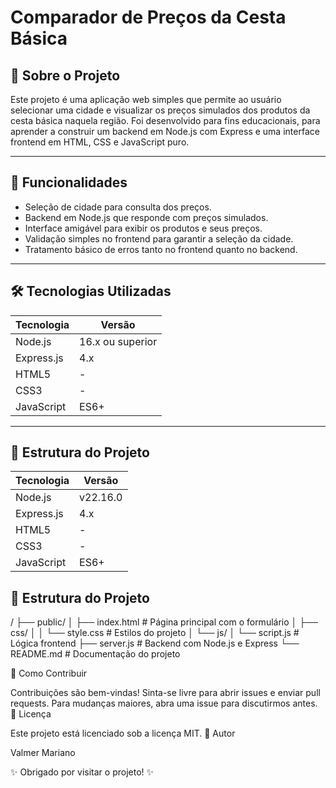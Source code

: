 # Comparador de Preços da Cesta Básica

## 🚀 Sobre o Projeto

Este projeto é uma aplicação web simples que permite ao usuário selecionar uma cidade e visualizar os preços simulados dos produtos da cesta básica naquela região. Foi desenvolvido para fins educacionais, para aprender a construir um backend em Node.js com Express e uma interface frontend em HTML, CSS e JavaScript puro.

---

## 🎯 Funcionalidades

- Seleção de cidade para consulta dos preços.
- Backend em Node.js que responde com preços simulados.
- Interface amigável para exibir os produtos e seus preços.
- Validação simples no frontend para garantir a seleção da cidade.
- Tratamento básico de erros tanto no frontend quanto no backend.

---

## 🛠️ Tecnologias Utilizadas

| Tecnologia | Versão           |
| ---------- | ---------------- |
| Node.js    | 16.x ou superior |
| Express.js | 4.x              |
| HTML5      | -                |
| CSS3       | -                |
| JavaScript | ES6+             |

---

## 📁 Estrutura do Projeto

| Tecnologia | Versão   |
| ---------- | -------- |
| Node.js    | v22.16.0 |
| Express.js | 4.x      |
| HTML5      | -        |
| CSS3       | -        |
| JavaScript | ES6+     |

## 📁 Estrutura do Projeto

/
├── public/
│ ├── index.html # Página principal com o formulário
│ ├── css/
│ │ └── style.css # Estilos do projeto
│ └── js/
│ └── script.js # Lógica frontend
├── server.js # Backend com Node.js e Express
└── README.md # Documentação do projeto

🤝 Como Contribuir

Contribuições são bem-vindas! Sinta-se livre para abrir issues e enviar pull requests. Para mudanças maiores, abra uma issue para discutirmos antes.
📝 Licença

Este projeto está licenciado sob a licença MIT.
📌 Autor

Valmer Mariano

✨ Obrigado por visitar o projeto! ✨
